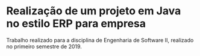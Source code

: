 # Realização de um projeto em Java no estilo ERP para empresa

Trabalho realizado para a disciplina de Engenharia de Software II, realizado no primeiro semestre de 2019.
